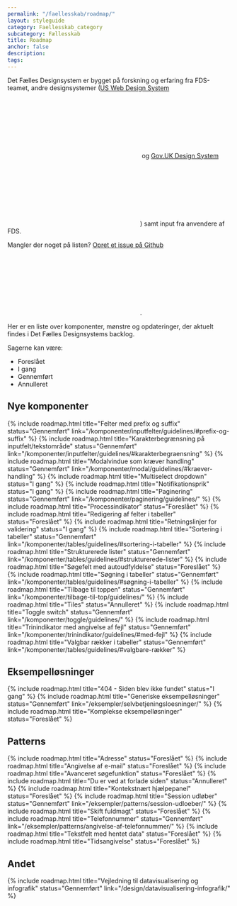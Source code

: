 ```yaml
---
permalink: "/faellesskab/roadmap/"
layout: styleguide
category: Faellesskab_category
subcategory: Fællesskab
title: Roadmap
anchor: false
description:
tags:
---
```


Det Fælles Designsystem er bygget på forskning og erfaring fra FDS-teamet, andre designsystemer (<a href="https://designsystem.digital.gov/" class="icon-link">US Web Design System<svg class="icon-svg" focusable="false" aria-hidden="true"><use xlink:href="#open-in-new"></use></svg></a> og <a href="https://design-system.service.gov.uk/" class="icon-link">Gov.UK Design System<svg class="icon-svg" focusable="false" aria-hidden="true"><use xlink:href="#open-in-new"></use></svg></a>) samt input fra anvendere af FDS.

Mangler der noget på listen? <a href="https://github.com/detfaellesdesignsystem/dkfds-components/issues" class="icon-link" >Opret et issue på Github<svg class="icon-svg" focusable="false" aria-hidden="true"><use xlink:href="#open-in-new"></use></svg></a>.

Her er en liste over komponenter, mønstre og opdateringer, der aktuelt findes i Det Fælles Designsystems backlog.

Sagerne kan være:

- <span class="badge badge-small badge-info">Foreslået</span>
- <span class="badge badge-small badge-warning">I gang</span>
- <span class="badge badge-small badge-success">Gennemført</span>
- <span class="badge badge-small badge-error">Annulleret</span>

## Nye komponenter

{% include roadmap.html title="Felter med prefix og suffix" status="Gennemført" link="/komponenter/inputfelter/guidelines/#prefix-og-suffix" %}
{% include roadmap.html title="Karakterbegrænsning på inputfelt/tekstområde" status="Gennemført" link="/komponenter/inputfelter/guidelines/#karakterbegraensning" %}
{% include roadmap.html title="Modalvindue som kræver handling" status="Gennemført" link="/komponenter/modal/guidelines/#kraever-handling" %}
{% include roadmap.html title="Multiselect dropdown" status="I gang" %}
{% include roadmap.html title="Notifikationsprik" status="I gang" %}
{% include roadmap.html title="Paginering" status="Gennemført" link="/komponenter/paginering/guidelines/" %}
{% include roadmap.html title="Processindikator" status="Foreslået" %}
{% include roadmap.html title="Redigering af felter i tabeller" status="Foreslået" %}
{% include roadmap.html title="Retningslinjer for validering" status="I gang" %}
{% include roadmap.html title="Sortering i tabeller" status="Gennemført" link="/komponenter/tables/guidelines/#sortering-i-tabeller" %}
{% include roadmap.html title="Strukturerede lister" status="Gennemført" link="/komponenter/tables/guidelines/#strukturerede-lister" %}
{% include roadmap.html title="Søgefelt med autoudfyldelse" status="Foreslået" %}
{% include roadmap.html title="Søgning i tabeller" status="Gennemført" link="/komponenter/tables/guidelines/#søgning-i-tabeller" %}
{% include roadmap.html title="Tilbage til toppen" status="Gennemført" link="/komponenter/tilbage-til-top/guidelines/" %}
{% include roadmap.html title="Tiles" status="Annulleret" %}
{% include roadmap.html title="Toggle switch" status="Gennemført" link="/komponenter/toggle/guidelines/" %}
{% include roadmap.html title="Trinindikator med angivelse af fejl" status="Gennemført" link="/komponenter/trinindikator/guidelines/#med-fejl" %}
{% include roadmap.html title="Valgbar rækker i tabeller" status="Gennemført" link="/komponenter/tables/guidelines/#valgbare-rækker" %}

## Eksempelløsninger

{% include roadmap.html title="404 - Siden blev ikke fundet" status="I gang" %}
{% include roadmap.html title="Generiske eksempelløsninger" status="Gennemført" link="/eksempler/selvbetjeningsloesninger/" %}
{% include roadmap.html title="Komplekse eksempelløsninger" status="Foreslået" %}

## Patterns

{% include roadmap.html title="Adresse" status="Foreslået" %}
{% include roadmap.html title="Angivelse af e-mail" status="Foreslået" %}
{% include roadmap.html title="Avanceret søgefunktion" status="Foreslået" %}
{% include roadmap.html title="Du er ved at forlade siden" status="Annulleret" %}
{% include roadmap.html title="Kontekstnært hjælpepanel" status="Foreslået" %}
{% include roadmap.html title="Session udløber" status="Gennemført" link="/eksempler/patterns/session-udloeber/" %}
{% include roadmap.html title="Skift fuldmagt" status="Foreslået" %}
{% include roadmap.html title="Telefonnummer" status="Gennemført" link="/eksempler/patterns/angivelse-af-telefonnummer/" %}
{% include roadmap.html title="Tekstfelt med hentet data" status="Foreslået" %}
{% include roadmap.html title="Tidsangivelse" status="Foreslået" %}

## Andet

{% include roadmap.html title="Vejledning til datavisualisering og infografik" status="Gennemført" link="/design/datavisualisering-infografik/" %}